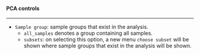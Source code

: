 #### PCA controls
---------------------

- `Sample group`: sample groups that exist in the analysis.
  - `all_samples` denotes a group containing all samples.
  - `subsets`: on selecting this option, a new menu `choose subset`
    will be shown where sample groups that exist in the analysis
    will be shown.
